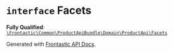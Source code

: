 # `interface`  Facets

**Fully Qualified**: [`\Frontastic\Common\ProductApiBundle\Domain\ProductApi\Facets`](../../../../../src/php/ProductApiBundle/Domain/ProductApi/Facets.php)

Generated with [Frontastic API Docs](https://github.com/FrontasticGmbH/apidocs).
